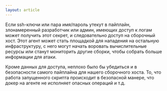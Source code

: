 ```yaml
---
layout: article
---
```

Если ssh-ключи или пара имя/пароль утекут в пайплайн, злонамеренный разработчик или админ, имеющих доступ к логам может получить этот секрет, и следовательно доступ на сборочный хост. Этот агент может стать площадкой для нападения на остальную инфраструктуру, с него могут начать воровать вычислительные ресурсы или станут мониторить другие сборки, чтобы собрать больше информации для атаки.

Кроме данных для доступа, неплохо было бы убедиться и в безопасности самого пайплайна для нашего сборочного хоста. То, что работа запущенного скрипта происходит в безопасной манере, что докер на агенте не исполняет опасных операций и т.д.
